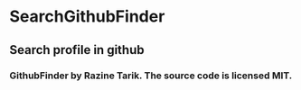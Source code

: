 # SearchGithubFinder
## Search profile in github
### GithubFinder by Razine Tarik. The source code is licensed MIT.
